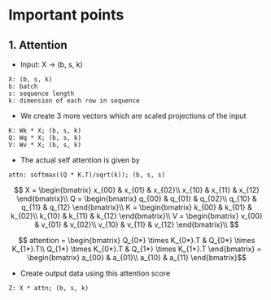 # **Important points**

## **1. Attention**
  * Input: X -> (b, s, k)
  ```
  X: (b, s, k)
  b: batch 
  s: sequence length
  k: dimension of each row in sequence
  ```

  * We create 3 more vectors which are scaled projections of the input
  ``` 
  K: Wk * X; (b, s, k)
  Q: Wq * X; (b, s, k)
  V: Wv * X; (b, s, k)
  ```

  * The actual self attention is given by
  ```
  attn: softmax((Q * K.T)/sqrt(k)); (b, s, s)   
  ```
  $$
  X = \begin{bmatrix}
  x_{00} & x_{01} & x_{02}\\
  x_{10} & x_{11} & x_{12}
  \end{bmatrix}\\
   Q = \begin{bmatrix}
  q_{00} & q_{01} & q_{02}\\
  q_{10} & q_{11} & q_{12}
  \end{bmatrix}\\
  K = \begin{bmatrix}
  k_{00} & k_{01} & k_{02}\\
  k_{10} & k_{11} & k_{12}
  \end{bmatrix}\\
  V = \begin{bmatrix}
  v_{00} & v_{01} & v_{02}\\
  v_{10} & v_{11} & v_{12}
  \end{bmatrix}\\
  $$

  $$
  attention = \begin{bmatrix}
  Q_{0*} \times K_{0*}.T & Q_{0*} \times K_{1*}.T\\
  Q_{1*} \times K_{0*}.T & Q_{1*} \times K_{1*}.T
  \end{bmatrix} = 
  \begin{bmatrix}
  a_{00} & a_{01}\\
  a_{10} & a_{11}
  \end{bmatrix}$$

  * Create output data using this attention score
  ```
  Z: X * attn; (b, s, k)
  ```
